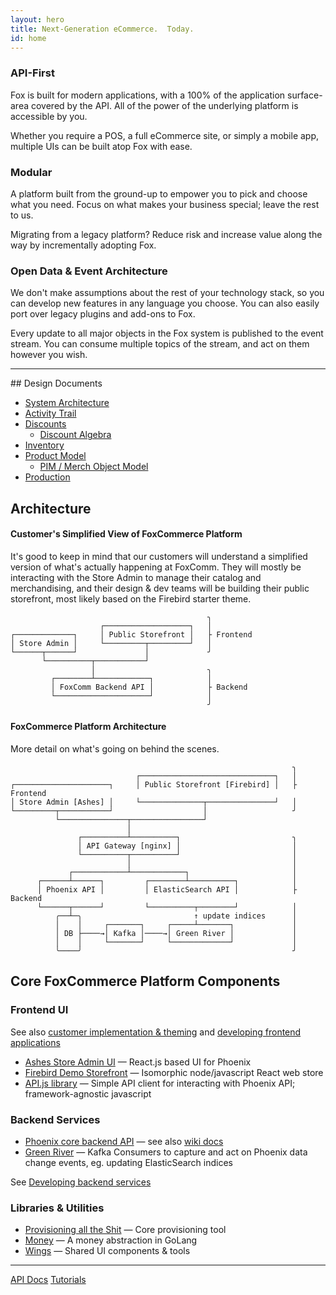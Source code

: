 ```yaml
---
layout: hero
title: Next-Generation eCommerce.  Today.
id: home
---
```


<section class="light home-section">
  <div class="marketing-row">
    <div class="marketing-col">
      <h3>API-First</h3>
      <p>Fox is built for modern applications, with a 100% of the application surface-area covered by the API.  All of the power of the underlying platform is accessible by you.</p>
      <p>Whether you require a POS, a full eCommerce site, or simply a mobile app, multiple UIs can be built atop Fox with ease.</p>
    </div>
    <div class="marketing-col">
      <h3>Modular</h3>
      <p>A platform built from the ground-up to empower you to pick and choose what you need.  Focus on what makes your business special; leave the rest to us.</p>
      <p>Migrating from a legacy platform?  Reduce risk and increase value along the way by incrementally adopting Fox.</p>
    </div>
    <div class="marketing-col">
      <h3>Open Data & Event Architecture</h3>
      <p>We don't make assumptions about the rest of your technology stack, so you can develop new features in any language you choose.  You can also easily port over legacy plugins and add-ons to Fox.</p>
      <p>Every update to all major objects in the Fox system is published to the event stream.  You can consume multiple topics of the stream, and act on them however you wish.</p>
    </div>
  </div>
</section>
<hr class="home-divider" />
<section class="home-section">
## Design Documents

* [System Architecture](design/architecture)
* [Activity Trail](design/activity-trail)
* [Discounts](design/discounts)
  * [Discount Algebra](design/discounts/discount_algebra.md)
* [Inventory](design/inventory)
* [Product Model](design/product)
  * [PIM / Merch Object Model](design/objects)
* [Production](design/production)

## Architecture

#### Customer's Simplified View of FoxCommerce Platform

It's good to keep in mind that our customers will understand a simplified version of what's actually happening at FoxComm. They will mostly be interacting with the Store Admin to manage their catalog and merchandising, and their design & dev teams will be building their public storefront, most likely based on the Firebird starter theme.

```
                                            ╮
                    ┌───────────────────┐   │
┌─────────────┐     │ Public Storefront │   ├ Frontend
│ Store Admin │     └─────────┬─────────┘   │
└──────┬──────┘               │             ╯
       └──────────┬───────────┘
                  │                         ╮
         ┌────────┴────────────┐            │
         │ FoxComm Backend API │            ├ Backend
         └─────────────────────┘            │
                                            ╯
```


#### FoxCommerce Platform Architecture

More detail on what's going on behind the scenes.

```
                                                               ╮
                            ┌──────────────────────────────┐   │
┌─────────────────────┐     │ Public Storefront [Firebird] │   ├ Frontend
│ Store Admin [Ashes] │     └──────────────┬───────────────┘   │
└─────────┬───────────┘                    │                   ╯
          └───────────────┬────────────────┘
                          │
               ┌──────────┴──────────┐                         ╮
               │ API Gateway [nginx] │                         │
               └──────────┬──────────┘                         │
                          │                                    │
             ┌────────────┴────────────┐                       │
      ┌──────┴──────┐         ┌────────┴──────────┐            │
      │ Phoenix API │         │ ElasticSearch API │            ├ Backend
      └──────┬──────┘         └──────────┬────────┘            │
          ╭──┴─╮                         ↑ update indices      │
          │    │     ┌───────┐     ┌─────┴───────┐             │
          │ DB ├────→│ Kafka │────→│ Green River │             │
          │    │     └───────┘     └─────────────┘             │
          ╰────╯                                               ╯
```



## Core FoxCommerce Platform Components

### Frontend UI

See also [customer implementation & theming](customer-implementation/theming.md) and [developing frontend applications](development/setup.md#developing-frontend-applications)

* [Ashes Store Admin UI](https://github.com/FoxComm/Ashes) — React.js based UI for Phoenix
* [Firebird Demo Storefront](https://github.com/FoxComm/firebird) — Isomorphic node/javascript React web store
* [API.js library](https://github.com/FoxComm/api-js) — Simple API client for interacting with Phoenix API; framework-agnostic javascript


### Backend Services

* [Phoenix core backend API](https://github.com/FoxComm/phoenix-scala) — see also [wiki docs](phoenix/README.md)
* [Green River](https://github.com/FoxComm/green-river) — Kafka Consumers to capture and act on Phoenix data change events, eg. updating ElasticSearch indices

See [Developing backend services](development/setup.md#developing-backend-applications)


### Libraries & Utilities

* [Provisioning all the Shit](https://github.com/FoxComm/prov-shit) — Core provisioning tool
* [Money](https://github.com/FoxComm/money) — A money abstraction in GoLang
* [Wings](https://github.com/FoxComm/wings) — Shared UI components & tools
</section>
<hr class="home-divider" />
<section class="home-bottom-section">
  <div class="buttons-unit">
    <a href="docs/hello-world.html" class="button">API Docs</a>
    <a href="tutorial/tutorial.html" class="button">Tutorials</a>
  </div>
</section>
